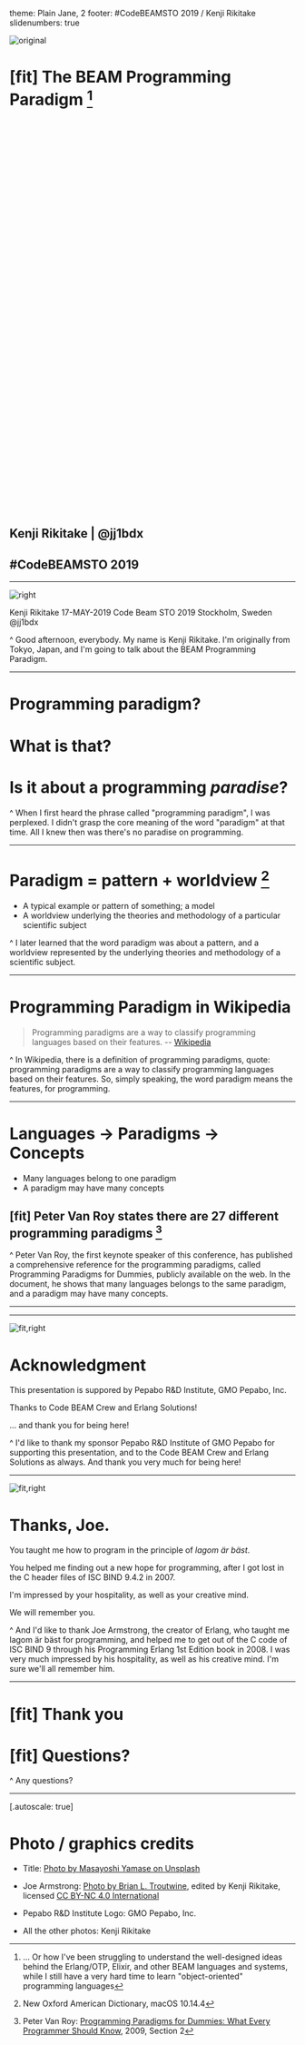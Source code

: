 theme: Plain Jane, 2 
footer: \#CodeBEAMSTO 2019 / Kenji Rikitake
slidenumbers: true

<!-- Use Deckset 2.0, aspect ratio 16:9 -->

![original](masayoshi-yanase-43694-unsplash.jpg)

# [fit] The BEAM Programming Paradigm [^*]

## ` `
## ` `
## ` `
## ` `
## ` `
## ` `
## ` `
## ` `
## ` `
## ` `
## ` `
## ` `
## ` `
## ` `
## Kenji Rikitake | @jj1bdx
## #CodeBEAMSTO 2019

[^*]: ... Or how I've been struggling to understand the well-designed ideas behind the Erlang/OTP, Elixir, and other BEAM languages and systems, while I still have a very hard time to learn "object-oriented" programming languages

---

![right](kenji-20180530-stockholm.jpg)

Kenji Rikitake
17-MAY-2019
Code Beam STO 2019
Stockholm, Sweden
@jj1bdx

^ Good afternoon, everybody. My name is Kenji Rikitake. I'm originally from Tokyo, Japan, and I'm going to talk about the BEAM Programming Paradigm.

---

# Programming paradigm?
# What is that?
# Is it about a programming *paradise*?

^ When I first heard the phrase called "programming paradigm", I was perplexed. I didn't grasp the core meaning of the word "paradigm" at that time. All I knew then was there's no paradise on programming.

---

# Paradigm = pattern + worldview [^1]

* A typical example or pattern of something; a model
* A worldview underlying the theories and methodology of a particular scientific subject

[^1]: New Oxford American Dictionary, macOS 10.14.4

^ I later learned that the word paradigm was about a pattern, and a worldview represented by the underlying theories and methodology of a scientific subject.

---

# Programming Paradigm in Wikipedia

> Programming paradigms are a way to classify programming languages based on their features.
-- [Wikipedia](https://en.wikipedia.org/wiki/Programming_paradigm)

^ In Wikipedia, there is a definition of programming paradigms, quote: programming paradigms are a way to classify programming languages based on their features. So, simply speaking, the word paradigm means the features, for programming.

---

# Languages -> Paradigms -> Concepts

* Many languages belong to one paradigm
* A paradigm may have many concepts

## [fit] Peter Van Roy states there are 27 different programming paradigms [^2]

[^2]: Peter Van Roy: [Programming Paradigms for Dummies: What Every Programmer Should Know](https://www.info.ucl.ac.be/~pvr/paradigms.html), 2009, Section 2

^ Peter Van Roy, the first keynote speaker of this conference, has published a comprehensive reference for the programming paradigms, called Programming Paradigms for Dummies, publicly available on the web. In the document, he shows that many languages belongs to the same paradigm, and a paradigm may have many concepts.

---





---

![fit,right](pepaken_logo.jpg)

# Acknowledgment

This presentation is suppored by
Pepabo R&D Institute, GMO Pepabo, Inc.

Thanks to Code BEAM Crew and Erlang Solutions!

... and thank you for being here!

^ I'd like to thank my sponsor Pepabo R&D Institute of GMO Pepabo for supporting this presentation, and to the Code BEAM Crew and Erlang Solutions as always. And thank you very much for being here!

---

![fit,right](JoeArmstrong.jpg)

# Thanks, Joe.

You taught me how to program in the principle of *lagom är bäst*.

You helped me finding out a new hope for programming, after I got lost in the C header files of ISC BIND 9.4.2 in 2007.

I'm impressed by your hospitality, as well as your creative mind.

We will remember you.

^ And I'd like to thank Joe Armstrong, the creator of Erlang, who taught me lagom är bäst for programming, and helped me to get out of the C code of ISC BIND 9 through his Programming Erlang 1st Edition book in 2008. I was very much impressed by his hospitality, as well as his creative mind. I'm sure we'll all remember him.

---

# [fit] Thank you
# [fit] Questions?

^ Any questions?

---
[.autoscale: true]

# Photo / graphics credits

* Title: [Photo by Masayoshi Yamase on Unsplash](https://unsplash.com/@myana)

* Joe Armstrong: [Photo by Brian L. Troutwine](https://www.dropbox.com/sh/18w4l9vbmgu98ov/AAAiTRknnIBbJAOEmn72INRfa?dl=0), edited by Kenji Rikitake, licensed [CC BY-NC 4.0 International](https://creativecommons.org/licenses/by-nc/4.0/)

* Pepabo R&D Institute Logo: GMO Pepabo, Inc.

* All the other photos: Kenji Rikitake

<!--
Local Variables:
mode: markdown
coding: utf-8
End:
-->
